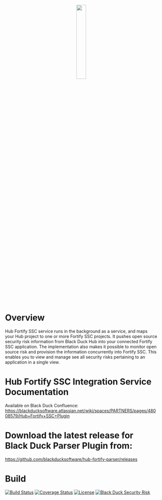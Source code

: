 <p align="center">
  <img width="25%" height="25%" src="https://www.blackducksoftware.com/sites/default/files/images/Logos/BD-S.png">
</p>

# Overview

Hub Fortify SSC service runs in the background as a service, and maps your Hub project to one or more Fortify SSC projects. It pushes open source security risk information from Black Duck Hub into your connected Fortify SSC application. The implementation also makes it possible to monitor open source risk and provision the information concurrently into Fortify SSC. This enables you to view and manage see all security risks pertaining to an application in a single view.

# Hub Fortify SSC Integration Service Documentation

Available on Black Duck Confluence: https://blackducksoftware.atlassian.net/wiki/spaces/PARTNERS/pages/48008579/Hub+Fortify+SSC+Plugin

# Download the latest release for Black Duck Parser Plugin from: 
https://github.com/blackducksoftware/hub-fortify-parser/releases
 
# Build

[![Build Status](https://travis-ci.org/blackducksoftware/hub-fortify-ssc-integration-service.svg?branch=master)](https://travis-ci.org/blackducksoftware/hub-fortify-ssc-integration-service) [![Coverage Status](https://coveralls.io/repos/github/blackducksoftware/hub-fortify-ssc-integration-service/badge.svg?branch=master)](https://coveralls.io/github/blackducksoftware/hub-fortify-ssc-integration-service?branch=master) [![License](https://img.shields.io/badge/License-Apache%202.0-blue.svg)](https://opensource.org/licenses/Apache-2.0) [![Black Duck Security Risk](https://copilot.blackducksoftware.com/github/repos/blackducksoftware/hub-fortify-ssc-integration-service/branches/master/badge-risk.svg)](https://copilot.blackducksoftware.com/github/repos/blackducksoftware/hub-fortify-ssc-integration-service/branches/master)
